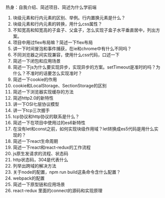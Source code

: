 热身：自我介绍、简述项目、简述为什么学前端

1. 块级元素和行内元素的区别、举例。行内置换元素是什么？
2. 块级元素和行内元素的转换，用什么css属性？
3. 不知宽高和知宽高的子盒子、父盒子，怎么实现子盒子水平垂直居中，列出方案。
4. 项目中用过flex布局嘛？简述一下flex布局
5. 讲一下时间冒泡和事件捕获，在ie和chrome中有什么不同吗？
6. 不同浏览器之间实现兼容，使用什么css代码，口述一下
7. 简述一下闭包和应用场景
8. 简述一下js为什么要实现异步，实现异步的方案。setTimeout是准时的吗？为什么？不准时的话要怎么实现准时？
9. 简述一下cookie的作用
10. cookie和LocalStorage、SectionStorage的区别
11. 简述一下浏览器实现缓存的方法
12. 简述http2.0的新特性
13. 讲一下OSI七层协议模型
14. 讲一下tcp三次握手
15. tcp协议和http协议的联系是什么？
16. 简述一下在项目中使用过的es6新特性
17. 在没有let和const之前，如何实现块级作用域？let转换成es5代码是用什么实现的？
18. 简述一下react生命周期
19. 简述一下react和react-redux的工作流程
20. js原生发请求的流程、状态码
21. http状态码，304是代表什么
22. 列举出跨域的解决方法
23. 关于node的配置，npm run build这条命令含什么配置？
24. webpack的配置
25. 简述一下原型链和应用场景
26. react-redux 里面的connect的源码和实现原理
